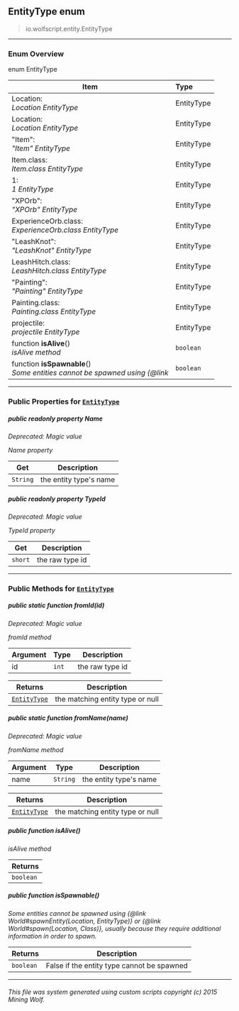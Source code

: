 ## EntityType __enum__

>io.wolfscript.entity.EntityType

---

### Enum Overview

enum EntityType

Item | Type   
--- | :--- 
Location: <br> _Location EntityType_ | EntityType
Location: <br> _Location EntityType_ | EntityType
"Item": <br> _"Item" EntityType_ | EntityType
Item.class: <br> _Item.class EntityType_ | EntityType
1: <br> _1 EntityType_ | EntityType
"XPOrb": <br> _"XPOrb" EntityType_ | EntityType
ExperienceOrb.class: <br> _ExperienceOrb.class EntityType_ | EntityType
"LeashKnot": <br> _"LeashKnot" EntityType_ | EntityType
LeashHitch.class: <br> _LeashHitch.class EntityType_ | EntityType
"Painting": <br> _"Painting" EntityType_ | EntityType
Painting.class: <br> _Painting.class EntityType_ | EntityType
projectile: <br> _projectile EntityType_ | EntityType
 function __isAlive__() <br> _isAlive method_ | `boolean`
 function __isSpawnable__() <br> _Some entities cannot be spawned using {@link_ | `boolean`



---


### Public Properties for [`EntityType`](EntityType.md)

##### <a id='name'></a>public  readonly property __Name__
_Deprecated: Magic value_

_Name property_

Get | Description
--- | --- 
`String` | the entity type's name



##### <a id='typeid'></a>public  readonly property __TypeId__
_Deprecated: Magic value_

_TypeId property_

Get | Description
--- | --- 
`short` | the raw type id



---

### Public Methods for [`EntityType`](EntityType.md)

##### <a id='fromid'></a>public static function __fromId__(id)
_Deprecated: Magic value_

_fromId method_

Argument | Type | Description  
--- | --- | --- 
id | `int` | the raw type id

Returns | Description
--- | --- 
[`EntityType`](EntityType.md) | the matching entity type or null


##### <a id='fromname'></a>public static function __fromName__(name)
_Deprecated: Magic value_

_fromName method_

Argument | Type | Description  
--- | --- | --- 
name | `String` | the entity type's name

Returns | Description
--- | --- 
[`EntityType`](EntityType.md) | the matching entity type or null


##### <a id='isalive'></a>public  function __isAlive__()

_isAlive method_

Returns | 
--- | 
`boolean` |


##### <a id='isspawnable'></a>public  function __isSpawnable__()

_Some entities cannot be spawned using {@link World#spawnEntity(Location, EntityType)} or {@link World#spawn(Location, Class)}, usually because they require additional information in order to spawn._

Returns | Description
--- | --- 
`boolean` | False if the entity type cannot be spawned


---


###### This file was system generated using custom scripts copyright (c) 2015 Mining Wolf.
	

